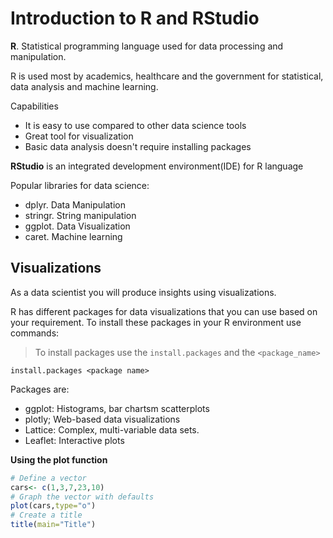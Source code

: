 # Introduction to R and RStudio

**R**. Statistical programming language used for data processing and manipulation. 

R is used most by academics, healthcare and the government for statistical, data analysis and machine learning.

Capabilities

- It is easy to use compared to other data science tools
- Great tool for visualization
- Basic data analysis doesn't require installing packages

**RStudio** is an integrated development environment(IDE) for R language

Popular libraries for data science:

- dplyr. Data Manipulation
- stringr. String manipulation
- ggplot. Data Visualization
- caret. Machine learning

## Visualizations

As a data scientist you will produce insights using visualizations.

R has different packages for data visualizations that you can use based on your requirement. To install these packages in your R environment use commands:

> To install packages use the `install.packages` and the `<package_name>`

`install.packages <package name>`

Packages are:
- ggplot: Histograms, bar chartsm scatterplots
- plotly; Web-based data visualizations
- Lattice: Complex, multi-variable data sets. 
- Leaflet: Interactive plots

**Using the plot function**

```R
# Define a vector
cars<- c(1,3,7,23,10)
# Graph the vector with defaults
plot(cars,type="o")
# Create a title
title(main="Title")
```